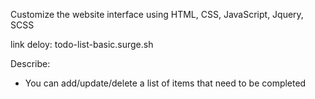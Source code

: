Customize the website interface using HTML, CSS, JavaScript, Jquery, SCSS

link deloy: todo-list-basic.surge.sh

Describe:
- You can add/update/delete a list of items that need to be completed
